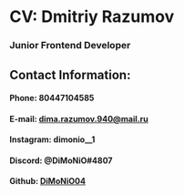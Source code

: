 # CV: Dmitriy Razumov

### Junior Frontend Developer

## Contact Information:

#### Phone: 80447104585
#### E-mail: dima.razumov.940@mail.ru
#### Instagram: dimonio__1
#### Discord: @DiMoNiO#4807
#### Github: [DiMoNiO04](https://github.com/DiMoNiO04)


